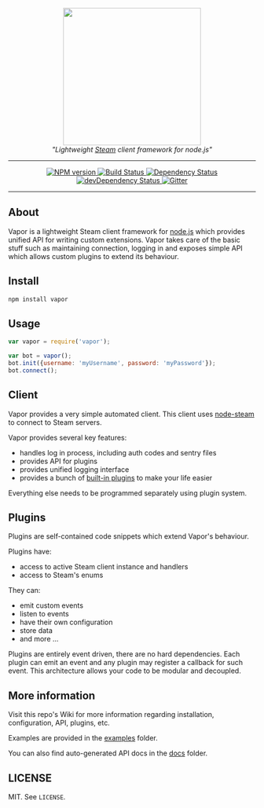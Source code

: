 <p align="center">
  <a href="https://github.com/scholtzm/vapor">
    <img width=280px src="https://cloud.githubusercontent.com/assets/2640934/10439290/2a3aede4-7139-11e5-88c3-5ceed9b80a0f.png">
  </a>
  <br>
  <i>"Lightweight <a href="http://store.steampowered.com/about/">Steam</a> client framework for node.js"</i>
</p>

---

<p align="center">
  <a href="https://www.npmjs.org/package/vapor">
    <img src="http://img.shields.io/npm/v/vapor.svg?style=flat" alt="NPM version">
  </a>

  <a href="https://travis-ci.org/scholtzm/vapor">
    <img src="https://travis-ci.org/scholtzm/vapor.svg?branch=master" alt="Build Status">
  </a>

  <a href="https://david-dm.org/scholtzm/vapor">
    <img src="https://david-dm.org/scholtzm/vapor.svg" alt="Dependency Status">
  </a>

  <a href="https://david-dm.org/scholtzm/vapor#info=devDependencies">
    <img src="https://david-dm.org/scholtzm/vapor/dev-status.svg" alt="devDependency Status">
  </a>

  <a href="https://gitter.im/scholtzm/vapor?utm_source=badge&utm_medium=badge&utm_campaign=pr-badge">
    <img src="https://badges.gitter.im/Join%20Chat.svg" alt="Gitter">
  </a>
</p>

---

## About

Vapor is a lightweight Steam client framework for [node.js](https://github.com/nodejs/node) which provides unified API for writing custom extensions. Vapor takes care of the basic stuff such as maintaining connection, logging in and exposes simple API which allows custom plugins to extend its behaviour.

## Install

```sh
npm install vapor
```

## Usage

```js
var vapor = require('vapor');

var bot = vapor();
bot.init({username: 'myUsername', password: 'myPassword'});
bot.connect();
```

## Client

Vapor provides a very simple automated client. This client uses [node-steam](https://github.com/seishun/node-steam) to connect to Steam servers.

Vapor provides several key features:
- handles log in process, including auth codes and sentry files
- provides API for plugins
- provides unified logging interface
- provides a bunch of [built-in plugins](docs) to make your life easier

Everything else needs to be programmed separately using plugin system.

## Plugins

Plugins are self-contained code snippets which extend Vapor's behaviour.

Plugins have:
- access to active Steam client instance and handlers
- access to Steam's enums

They can:
- emit custom events
- listen to events
- have their own configuration
- store data
- and more ...

Plugins are entirely event driven, there are no hard dependencies. Each plugin can emit an event and any plugin may register a callback for such event. This architecture allows your code to be modular and decoupled.

## More information

Visit this repo's Wiki for more information regarding installation, configuration, API, plugins, etc.

Examples are provided in the [examples](examples) folder.

You can also find auto-generated API docs in the [docs](docs) folder.

## LICENSE

MIT. See `LICENSE`.

